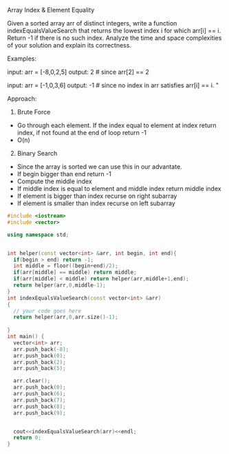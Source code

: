 
Array Index & Element Equality

Given a sorted array arr of distinct integers, write a function indexEqualsValueSearch that returns the lowest index i for which arr[i] == i. Return -1 if there is no such index. Analyze the time and space complexities of your solution and explain its correctness.

Examples:

input: arr = [-8,0,2,5]
output: 2 # since arr[2] == 2

input: arr = [-1,0,3,6]
output: -1 # since no index in arr satisfies arr[i] == i.
"

Approach:

1. Brute Force
* Go through each element. If the index equal to element at index return index, if not found at the end of loop return -1 
* O(n)

2. Binary Search
* Since the array is sorted we can use this in our advantate.
* If begin bigger than end return -1
* Compute the middle index
* If middle index is equal to element and middle index return middle index
* If element is bigger than index recurse on right subarray
* If element is smaller than index recurse on left subarray

```cpp
#include <iostream>
#include <vector>

using namespace std;


int helper(const vector<int> &arr, int begin, int end){
  if(begin > end) return -1;
  int middle = floor((begin+end)/2);
  if(arr[middle] == middle) return middle;
  if(arr[middle] < middle) return helper(arr,middle+1,end);
  return helper(arr,0,middle-1);
}
int indexEqualsValueSearch(const vector<int> &arr) 
{
  // your code goes here
  return helper(arr,0,arr.size()-1);
  
}
int main() {
  vector<int> arr;
  arr.push_back(-8);
  arr.push_back(0);
  arr.push_back(2);
  arr.push_back(5);

  arr.clear();
  arr.push_back(0);
  arr.push_back(6);
  arr.push_back(7);
  arr.push_back(8);
  arr.push_back(9);


  cout<<indexEqualsValueSearch(arr)<<endl;
  return 0;
}
```